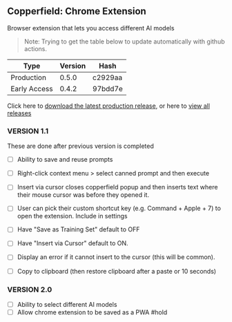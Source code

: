 ## Copperfield: Chrome Extension
Browser extension that lets you access different AI models

> Note: Trying to get the table below to update automatically with github actions.

|        Type       | Version |   Hash  |
|-------------------|---------|---------|
| Production        | 0.5.0   | c2929aa |
| Early Access      | 0.4.2   | 97bdd7e |

Click here to [download the latest production release](https://github.com/appliedsciencegroup/copperfield-browser-extension/releases/latest), or here to [view all releases](https://github.com/appliedsciencegroup/copperfield-browser-extension/releases)


### VERSION 1.1
These are done after previous version is completed

- [ ] Ability to save and reuse prompts
- [ ] Right-click context menu > select canned prompt and then execute
- [ ] Insert via cursor closes copperfield popup and then inserts text where their mouse cursor was before they opened it.
- [ ] User can pick their custom shortcut key (e.g. Command + Apple + 7) to open the extension. Include in settings
- [ ] Have "Save as Training Set" default to OFF 
- [ ] Have "Insert via Cursor" default to ON.
- [ ] Display an error if it cannot insert to the cursor (this will be common). 
- [ ] Copy to clipboard (then restore clipboard after a paste or 10 seconds)


### VERSION 2.0
- [ ] Ability to select different AI models
- [ ] Allow chrome extension to be saved as a PWA #hold 
